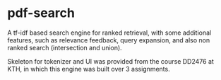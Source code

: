 # pdf-search
A tf-idf based search engine for ranked retrieval, with some additional features, such as relevance feedback, query expansion, and also non ranked search (intersection and union).

Skeleton for tokenizer and UI was provided from the course DD2476 at KTH, in which this engine was built over 3 assignments.


